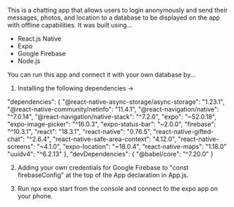 This is a chatting app that allows users to login anonymously and send their messages, photos, and location to a database to be displayed on the app with offline capabilities. It was built using...

- React.js Native
- Expo
- Google Firebase
- Node.js


You can run this app and connect it with your own database by...

1. Installing the following dependencies ->

"dependencies": {
    "@react-native-async-storage/async-storage": "1.23.1",
    "@react-native-community/netinfo": "11.4.1",
    "@react-navigation/native": "^7.0.14",
    "@react-navigation/native-stack": "^7.2.0",
    "expo": "~52.0.18",
    "expo-image-picker": "^16.0.3",
    "expo-status-bar": "~2.0.0",
    "firebase": "^10.3.1",
    "react": "18.3.1",
    "react-native": "0.76.5",
    "react-native-gifted-chat": "^2.6.4",
    "react-native-safe-area-context": "4.12.0",
    "react-native-screens": "~4.1.0",
    "expo-location": "~18.0.4",
    "react-native-maps": "1.18.0"
    "uuidv4": "^6.2.13"
  },
  "devDependencies": {
    "@babel/core": "^7.20.0"
  }

2. Adding your own credentials for Google Firebase to "const firebaseConfig" at the top of the App declaration in App.js.

3. Run npx expo start from the console and connect to the expo app on your phone.
